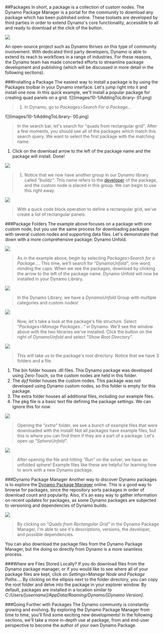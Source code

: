 <style>
img{display:block;margin-left: auto;margin-right: auto }
</style>

##Packages
In short, a package is a collection of custom nodes. The Dynamo Package Manager is a portal for the community to download any package which has been published online.  These toolsets are developed by third parties in order to extend Dynamo's core functionality, accessible to all and ready to download at the click of the button.

![](images/10-1/dpm.png)

An open-source project such as Dynamo thrives on this type of community involvement.  With dedicated third party developers, Dynamo is able to extend its reach to workflows in a range of industries.  For these reasons, the Dynamo team has made concerted efforts to streamline package development and publishing (which will be discussed in more detail in the following sections).  

###Installing a Package
The easiest way to install a package is by using the Packages toolbar in your Dynamo interface.  Let's jump right into it and install one now.  In this quick example, we'll install a popular package for creating quad panels on a grid.
![](images/10-1/AddingToLibrary- 01.png)
>1. In Dynamo, go to *Packages>Search For a Package...*

![](images/10-1/AddingToLibrary- 00.png)
> In the search bar, let's search for "quads from rectangular grid".  After a few moments, you should see all of the packages which match this search query. We want to select the first package with the matching name.
1. Click on the download arrow to the left of the package name and the package will install. Done!

![](images/10-1/buildz.png)
>1. Notice that we now have another group in our Dynamo library called *"buildz"*. This name refers to the [developer](http://buildz.blogspot.com/) of the package, and the custom node is placed in this group. We can begin to use this right away. 

![](images/10-1/example.png)
> With a quick code block operation to define a rectangular grid, we've create a list of rectangular panels.

###Package Folders
The example above focuses on a package with one custom node, but you use the same process for downloading packages with several custom nodes and supporting data files.  Let's demonstrate that down with a more comprehensive package: Dynamo Unfold.

![](images/10-1/unfold.png)
> As in the example above, begin by selecting *Packages>Search for a Package...*.  This time, we'll search for *"DynamoUnfold"*, one word, minding the caps.  When we see the packages, download by clicking the arrow to the left of the package name.  Dynamo Unfold will now be installed in your Dynamo Library.

![](images/10-1/unfoldLibrary.png)
> In the Dynamo Library, we have a *DynamoUnfold* Group with multiple categories and custom nodes!

![](images/10-1/manage.png)
> Now, let's take a look at the package's file structure. Select *"Packages>Manage Packages..."* in Dynamo. We'll see the window above with the two libraries we've installed. Click the button on the right of *DynamoUnfold* and select *"Show Root Directory".*

![](images/10-1/rd1.png)
> This will take us to the package's root directory.  Notice that we have 3 folders and a file.
1. The *bin* folder houses .dll files. This Dynamo package was developed using Zero-Touch, so the custom nodes are held in this folder.
2. The *dyf* folder houses the custom nodes.  This package was not developed using Dynamo custom nodes, so this folder is empty for this package.
3. The extra folder houses all additional files, including our example files.
4. The pkg file is a basic text file defining the package settings. We can ignore this for now.

![](images/10-1/rd2.png)
> Opening the *"extra"* folder, we see a bunch of example files that were downloaded with the install! Not all packages have example files, but this is where you can find them if they are a part of a package.  Let's open up *"SphereUnfold"*.

![](images/10-1/sphereUnfold.png)
> After opening the file and hitting *"Run"* on the solver, we have an unfolded sphere! Example files like these are helpful for learning how to work with a new Dynamo package.

###Dynamo Package Manager
Another way to discover Dynamo packages is to explore the [Dynamo Package Manager](http://dynamopackages.com/) online.  This is a good way to browse for packages, since the repository sorts packages in order of download count and popularity.  Also, it's an easy way to gather information on recent updates for packages, as some Dynamo packages are subjected to versioning and dependencies of Dynamo builds.  

![](images/10-1/dpm2.png)
> By clicking on *"Quads from Rectangular Grid"* in the Dynamo Package Manager, I'm able to see it's descriptions, versions, the developer, and possible dependencies.

You can also download the package files from the Dynamo Package Manager, but the doing so directly from Dynamo is a more seamless process.

###Where are Files Stored Locally?
If you do download files from the Dynamo package manager, or if you would like to see where all of your package files are kept, click on *Settings>Manage Node and Package Paths...*. By clicking on the ellipsis next to the folder directory, you can copy the root folder and delve into the package in your explorer window.  By default, packages are installed in a location similar to  *C:/Users/[username]/AppData/Roaming/Dynamo/[Dynamo Version]*.

###Going Further with Packages
The Dynamo community is constantly growing and evolving. By exploring the Dynamo Package Manager from time to time, you'll find some exciting new developments! In the following sections, we'll take a more in-depth use at package, from and end-user perspective to become the author of your own Dynamo Package.









